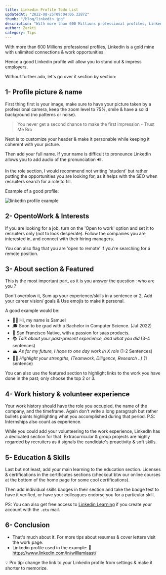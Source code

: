 ```yaml
---
title: Linkedin Profile Todo List
updatedAt: "2022-08-25T09:04:06.3287Z"
thumb: "/blog/linkedin.jpg"
description: "With more than 600 Millions professional profiles, Linkedin is a gold mine with unlimited connections & work opportunities."
author: Zarkti
category: Tips
---
```


With more than 600 Millions professional profiles, Linkedin is a gold mine with unlimited connections & work opportunities.

Hence a good Linkedin profile will allow you to stand out & impress employers.

Without further ado, let's go over it section by section:

## 1- Profile picture & name

First thing first is your image, make sure to have your picture taken by a professional camera, keep the zoom level to 75%, smile & have a solid background (no patterns or noise).

> You never get a second chance to make the first impression - Trust Me Bro

Next is to customize your header & make it personable while keeping it coherent with your picture.

Then add your full name. If your name is difficult to pronounce LinkedIn allows you to add audio of the pronunciation :loud_sound:.

In the role section, I would recommend not writing 'student' but rather putting the opportunities you are looking for, as it helps with the SEO when recruiters search for a role to fill.

Example of a good profile:

<img load="lazy" src="/blog/linkedin-example.jpg" alt="linkedin profile example" />

## 2- OpentoWork & Interests

If you are looking for a job, turn on the 'Open to work' option and set it to recruiters only (not to look desperate). Follow the companies you are interested in, and connect with their hiring managers.

You can also flag that you are 'open to remote' if you're searching for a remote position.

## 3- About section & Featured

This is the most important part, as it is you answer the question : who are you ?

Don't overblow it, Sum up your experience/skills in a sentence or 2, Add your career vision/ goals & Use emojis to make it personal.

A good example would be:

- 👋🏽 Hi, my name is Samuel
- 🎓 Soon to be grad with a Bachelor in Computer Science. (Jul 2022)
- 🌇 San Francisco Native, with a passion for saas products.
- 📚 _Talk about your past-present experience, and what you did_ (3-4 sentences)
- 🏔 _As for my future, I hope to one day work in X role_ (1-2 Sentences)
- 💪🏽 _Highlight your strengths, (Teamwork, Diligence, Research ..)_ (1 sentence)

You can also use the featured section to highlight links to the work you have done in the past; only choose the top 2 or 3.

## 4- Work history & volunteer experience

Your work history should have the role you occupied, the name of the company, and the timeframe. Again don't write a long paragraph but rather bullets points highlighting what you accomplished during that period. P.S: Internships also count as experience.

While you could add your volunteering to the work experience, LinkedIn has a dedicated section for that. Extracurricular & group projects are highly regarded by recruiters as it signals the candidate's proactivity & soft skills.

## 5- Education & Skills

Last but not least, add your main learning to the education section. Licenses & certifications in the certificates sections (checkout btw our online courses at the bottom of the home page for some cool certifications).

Then add individual skills badges in their section and take the badge test to have it verified, or have your colleagues endorse you for a particular skill.

PS: You can also get free access to [Linkedin Learning](https://www.linkedin.com/learning/) if you create your account with the `.etu` mail.

## 6- Conclusion

- That's much about it. For more tips about resumes & cover letters visit the work page.
- Linkedin profile used in the example: :link: https://www.linkedin.com/in/williamlaast/

:bulb: Pro tip: change the link to your Linkedin profile from settings & make it shorter to memorize.
